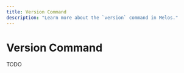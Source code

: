 ```yaml
---
title: Version Command
description: "Learn more about the `version` command in Melos."
---
```


# Version Command

TODO
